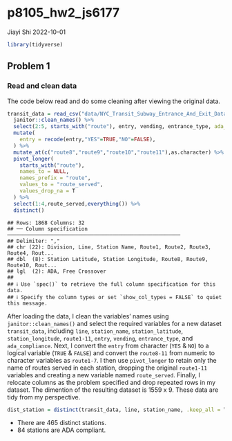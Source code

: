 p8105_hw2_js6177
================
Jiayi Shi
2022-10-01

``` r
library(tidyverse)
```

## Problem 1

### Read and clean data

The code below read and do some cleaning after viewing the original
data.

``` r
transit_data = read_csv("data/NYC_Transit_Subway_Entrance_And_Exit_Data.csv") %>%
  janitor::clean_names() %>% 
  select(2:5, starts_with("route"), entry, vending, entrance_type, ada_compliance = ada) %>% 
  mutate(
    entry = recode(entry,"YES"=TRUE,"NO"=FALSE),
  ) %>%
  mutate_at(c("route8","route9","route10","route11"),as.character) %>% 
  pivot_longer(
    starts_with("route"),
    names_to = NULL,
    names_prefix = "route",
    values_to = "route_served",
    values_drop_na = T
  ) %>%
  select(1:4,route_served,everything()) %>% 
  distinct()
```

    ## Rows: 1868 Columns: 32
    ## ── Column specification ────────────────────────────────────────────────────────
    ## Delimiter: ","
    ## chr (22): Division, Line, Station Name, Route1, Route2, Route3, Route4, Rout...
    ## dbl  (8): Station Latitude, Station Longitude, Route8, Route9, Route10, Rout...
    ## lgl  (2): ADA, Free Crossover
    ## 
    ## ℹ Use `spec()` to retrieve the full column specification for this data.
    ## ℹ Specify the column types or set `show_col_types = FALSE` to quiet this message.

After loading the data, I clean the variables’ names using
`janitor::clean_names()` and select the required variables for a new
dataset `transit_data`, including `line`, `station_name`,
`station_latitude`, `station_longitude`, `route1-11`, `entry`,
`vending`, `entrance_type`, and `ada_compliance`. Next, I convert the
`entry` from character (`YES` & `NO`) to a logical variable (`TRUE` &
`FALSE`) and convert the `route8-11` from numeric to character variables
as `route1-7`. I then use `pivot_longer` to retain only the name of
routes served in each station, dropping the original `route1-11`
variables and creating a new variable named `route_served`. Finally, I
relocate columns as the problem specified and drop repeated rows in my
dataset. The dimention of the resulting dataset is 1559 x 9. These data
are tidy from my perspective.

``` r
dist_station = distinct(transit_data, line, station_name, .keep_all = T)
```

- There are 465 distinct stations.  
- 84 stations are ADA compliant.

